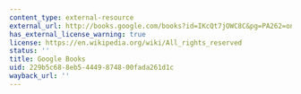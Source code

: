 ```yaml
---
content_type: external-resource
external_url: http://books.google.com/books?id=IKcQt7jOWC8C&pg=PA262=onepage
has_external_license_warning: true
license: https://en.wikipedia.org/wiki/All_rights_reserved
status: ''
title: Google Books
uid: 229b5c68-8eb5-4449-8748-00fada261d1c
wayback_url: ''
---
```

